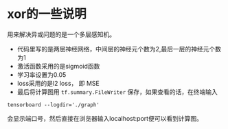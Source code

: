 # xor的一些说明

用来解决异或问题的是一个多层感知机。
- 代码里写的是两层神经网络，中间层的神经元个数为2,最后一层的神经元个数为1
- 激活函数采用的是sigmoid函数
- 学习率设置为0.05
- loss采用的是l2 loss， 即 MSE
- 最后将计算图用 `tf.summary.FileWriter` 保存，如果查看的话，在终端输入
```
tensorboard --logdir='./graph'
```
会显示端口号，然后直接在浏览器输入localhost:port便可以看到计算图。
